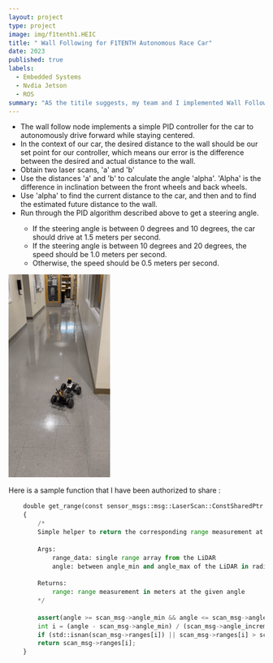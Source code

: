 ```yaml
---
layout: project
type: project
image: img/f1tenth1.HEIC 
title: " Wall Following for F1TENTH Autonomous Race Car"
date: 2023
published: true
labels:
  - Embedded Systems
  - Nvdia Jetson
  - ROS
summary: "AS the titile suggests, my team and I implemented Wall Following System for F1TENTH Race Car"
---
```

<ul>
<li> The wall follow node implements a simple PID controller for the car to autonomously drive forward while staying centered. </li>
<li> In the context of our car, the desired distance to the wall should be our set point for our controller, which means our error is the difference between the desired and actual distance to the wall. </li>
<li> Obtain two laser scans, 'a' and 'b' </li>
<li> Use the distances 'a' and 'b' to calculate the angle 'alpha'. 'Alpha' is the difference in inclination between the front wheels and back wheels. </li>
<li> Use 'alpha' to find the current distance to the car, and then and to find the estimated future distance to the wall. </li>
<li> Run through the PID algorithm described above to get a steering angle. </li>
<ul>
<li> If the steering angle is between 0 degrees and 10 degrees, the car should drive at 1.5 meters per second. </li>
<li> If the steering angle is between 10 degrees and 20 degrees, the speed should be 1.0 meters per second. </li>
<li> Otherwise, the speed should be 0.5 meters per second. </li>
</ul>
</ul>

<div class="text-center p-4">
  <img width="200px" src="../img/f1tenth1.gif" class="img-thumbnail" >
</div>

Here is a sample function that I have been authorized to share :

```python
    double get_range(const sensor_msgs::msg::LaserScan::ConstSharedPtr scan_msg, double angle)
    {
        /*
        Simple helper to return the corresponding range measurement at a given angle. Make sure you take care of NaNs and infs.

        Args:
            range_data: single range array from the LiDAR
            angle: between angle_min and angle_max of the LiDAR in radians

        Returns:
            range: range measurement in meters at the given angle
        */

        assert(angle >= scan_msg->angle_min && angle <= scan_msg->angle_max); // Angle must be within range
        int i = (angle - scan_msg->angle_min) / (scan_msg->angle_increment); // index i of closest angle
        if (std::isnan(scan_msg->ranges[i]) || scan_msg->ranges[i] > scan_msg->range_max) return scan_msg->range_max; // In case of NaNs and infinity, just return the maximum of the scan message
        return scan_msg->ranges[i];
    }
 ```
